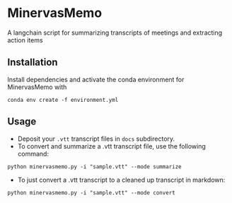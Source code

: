 # MinervasMemo
A langchain script for summarizing transcripts of meetings and extracting action items

## Installation
Install dependencies and activate the conda environment for MinervasMemo with  

`conda env create -f environment.yml`

## Usage
- Deposit your `.vtt` transcript files in `docs` subdirectory.
- To convert and summarize a .vtt transcript file, use the following command:

`python minervasmemo.py -i "sample.vtt" --mode summarize`
- To just convert a .vtt transcript to a cleaned up transcript in markdown:

`python minervasmemo.py -i "sample.vtt" --mode convert`
